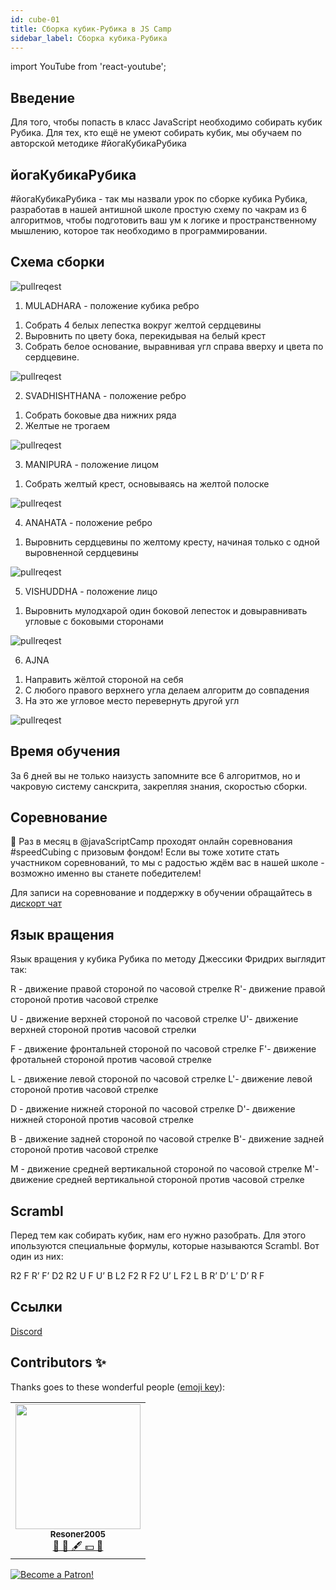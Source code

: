 ```yaml
---
id: cube-01
title: Сборка кубик-Рубика в JS Camp
sidebar_label: Сборка кубика-Рубика
---
```


import YouTube from 'react-youtube';

<YouTube videoId='5WyRcKrGwMo' />

## Введение

Для того, чтобы попасть в класс JavaScript необходимо собирать кубик Рубика. Для тех, кто ещё не умеют собирать кубик, мы обучаем по авторской методике #йогаКубикаРубика

## йогаКубикаРубика

#йогаКубикаРубика - так мы назвали урок по сборке кубика Рубика, разработав в нашей антишной школе простую схему по чакрам из 6 алгоритмов, чтобы подготовить ваш ум к логике и пространственному мышлению, которое так необходимо в программировании.

## Схема сборки

![pullreqest](/img/blogging/00/7me.jpeg)

1. MULADHARA - положение кубика ребро

1) Собрать 4 белых лепестка вокруг желтой сердцевины
2) Выровнить по цвету бока, перекидывая на белый крест
3) Собрать белое основание, выравнивая угл справа вверху и цвета по сердцевине.

![pullreqest](/img/blogging/00/1me.png)

2. SVADHISHTHANA - положение ребро

1) Собрать боковые два нижних ряда
2) Желтые не трогаем

![pullreqest](/img/blogging/00/2me.png)

3. MANIPURA - положение лицом

1) Собрать желтый крест, основываясь на желтой полоске

![pullreqest](/img/blogging/00/3me.png)

4. ANAHATA - положение ребро

1) Выровнить сердцевины по желтому кресту, начиная только с одной выровненной сердцевины

![pullreqest](/img/blogging/00/4me.png)

5. VISHUDDHA - положение лицо

1) Выровнить мулодхарой один боковой лепесток и довыравнивать угловые с боковыми сторонами

![pullreqest](/img/blogging/00/5me.png)

6. AJNA

1) Направить жёлтой стороной на себя
2) С любого правого верхнего угла делаем алгоритм до совпадения
3) На это же угловое место перевернуть другой угл

![pullreqest](/img/blogging/00/6me.png)

## Время обучения

За 6 дней вы не только наизусть запомните все 6 алгоритмов, но и чакровую систему санскрита, закрепляя знания, скоростью сборки.

## Соревнование

🏅 Раз в месяц в @javaScriptCamp проходят онлайн соревнования #speedCubing с призовым фондом!
Если вы тоже хотите стать участником соревнований, то мы с радостью ждём вас в нашей школе - возможно именно вы станете победителем!

Для записи на соревнование и поддержку в обучении обращайтесь в [дискорт чат](https://discord.gg/UPSeqZJT)

## Язык вращения

Язык вращения у кубика Рубика по методу Джессики Фридрих выглядит так:

R - движение правой стороной по часовой стрелке
R'- движение правой стороной против часовой стрелке

U - движение верхней стороной по часовой стрелке
U'- движение верхней стороной против часовой стрелки

F - движение фронтальней стороной по часовой стрелке
F'- движение фротальней стороной против часовой стрелке

L - движение левой стороной по часовой стрелке
L'- движение левой стороной против часовой стрелке

D - движение нижней стороной по часовой стрелке
D'- движение нижней стороной против часовой стрелке

B - движение задней стороной по часовой стрелке
B'- движение задней стороной против часовой стрелке

M - движение средней вертикальной стороной по часовой стрелке
M'- движение средней вертикальной стороной против часовой стрелке

## Scrambl

Перед тем как собирать кубик, нам его нужно разобрать. Для этого ипользуются специальные формулы, которые называются Scrambl.
Вот один из них:

R2 F R’ F’ D2 R2 U F U’ B L2 F2 R F2 U’ L F2 L B R’ D’ L’ D’ R F

## Ссылки

[Discord](https://discord.gg/6GDAfXn)

## Contributors ✨

Thanks goes to these wonderful people ([emoji key](https://allcontributors.org/docs/en/emoji-key)):

<!-- ALL-CONTRIBUTORS-LIST:START - Do not remove or modify this section -->
<!-- prettier-ignore-start -->
<!-- markdownlint-disable -->
<table>
  <tr>
<td align="center"><a href="https://github.com/Resoner2005"><img src="https://avatars1.githubusercontent.com/u/75675814?v=4?s=200" width="200px;" alt=""/><br /><sub><b>Resoner2005</b></sub></a><br /><a href="https://github.com/gHashTag/react-native-village/issues?q=author%3AResoner2005" title="Bug reports">🐛 🎨 🖋 💵 🤔</a></td>
  </tr>
  
</table>

<!-- markdownlint-restore -->
<!-- prettier-ignore-end -->

<!-- ALL-CONTRIBUTORS-LIST:END -->

[![Become a Patron!](/img/logo/patreon.jpg)](https://www.patreon.com/bePatron?u=31769291)
